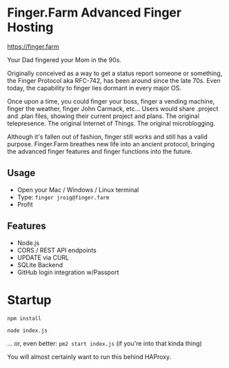 # Finger.Farm Advanced Finger Hosting
https://finger.farm

Your Dad fingered your Mom in the 90s.

Originally conceived as a way to get a status report someone or something, the Finger Protocol aka RFC-742, has been around since the late 70s. Even today, the capability to finger lies dormant in every major OS.

Once upon a time, you could finger your boss, finger a vending machine, finger the weather, finger John Carmack, etc... Users would share .project and .plan files, showing their current project and plans. The original telepresence. The original Internet of Things. The original microblogging.

Although it's fallen out of fashion, finger still works and still has a valid purpose. Finger.Farm breathes new life into an ancient protocol, bringing the advanced finger features and finger functions into the future.

## Usage
* Open your Mac / Windows / Linux terminal
* Type:
`finger jroig@finger.farm`
* Profit

## Features
* Node.js
* CORS / REST API endpoints
* UPDATE via CURL
* SQLite Backend
* GitHub login integration w/Passport


# Startup
`npm install`

`node index.js`

... or, even better: `pm2 start index.js` (if you're into that kinda thing)

You will almost certainly want to run this behind HAProxy.
